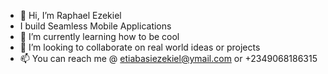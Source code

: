 - 👋 Hi, I’m Raphael Ezekiel
- I build Seamless Mobile Applications
- 🌱 I’m currently learning how  to be cool
- 💞️ I’m looking to collaborate on real world ideas or projects
- 📫 You can reach me @ etiabasiezekiel@ymail.com or +2349068186315

<!---
eezekiel/eezekiel is a ✨ special ✨ repository because its `README.md` (this file) appears on your GitHub profile.
You can click the Preview link to take a look at your changes.
--->
